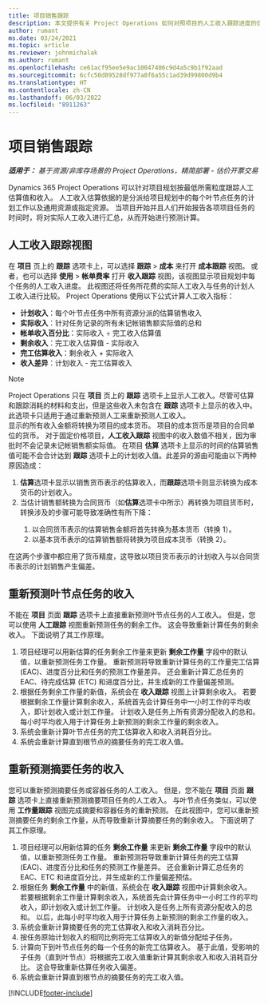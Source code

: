 ```yaml
---
title: 项目销售跟踪
description: 本文提供有关 Project Operations 如何对照项目的人工收入跟踪进度的信息。
author: rumant
ms.date: 03/24/2021
ms.topic: article
ms.reviewer: johnmichalak
ms.author: rumant
ms.openlocfilehash: ce61acf95ee5e9ac10047406c9d4a5c9b1f92aad
ms.sourcegitcommit: 6cfc50d89528df977a8f6a55c1ad39d99800d9b4
ms.translationtype: HT
ms.contentlocale: zh-CN
ms.lasthandoff: 06/03/2022
ms.locfileid: "8911263"
---
```

# <a name="project-sales-tracking"></a>项目销售跟踪

_**适用于：** 基于资源/非库存场景的 Project Operations，精简部署 - 估价开票交易_

Dynamics 365 Project Operations 可以针对项目规划按最低所需粒度跟踪人工估算值和收入。 人工收入估算依据的是分派给项目规划中的每个叶节点任务的计划工作以及通用资源或指定资源。 当项目开始并且人们开始报告各项项目任务的时间时，将对实际人工收入进行汇总，从而开始进行预测计算。

## <a name="labor-revenue-tracking-view"></a>人工收入跟踪视图

在 **项目** 页上的 **跟踪** 选项卡上，可以选择 **跟踪** > **成本** 来打开 **成本跟踪** 视图。 或者，也可以选择 **使用** > **帐单费率** 打开 **收入跟踪** 视图，该视图显示项目规划中每个任务的人工收入进度。 此视图还将任务所花费的实际人工收入与任务的计划人工收入进行比较。 Project Operations 使用以下公式计算人工收入指标：

- **计划收入**：每个叶节点任务中所有资源分派的估算销售收入
- **实际收入**：针对任务记录的所有未记帐销售额实际值的总和
- **帐单收入百分比**：实际收入 ÷ 完工收入估算值
- **剩余收入**：完工收入估算值 - 实际收入
- **完工估算收入**：剩余收入 + 实际收入
- **收入差异**：计划收入 - 完工估算收入


> [!NOTE]
> Project Operations 只在 **项目** 页上的 **跟踪** 选项卡上显示人工收入。尽管可估算和跟踪消耗的材料和支出，但是这些收入未包含在 **跟踪** 选项卡上显示的收入中。此选项卡只适用于通过重新预测人工来重新预测人工收入。  
> 显示的所有收入金额将转换为项目的成本货币。 项目的成本货币是项目的合同单位的货币。 对于固定价格项目，**人工收入跟踪** 视图中的收入数值不相关，因为审批时不会记录未记帐销售额实际值。
> 在项目 **估算** 选项卡上显示的时间的估算销售值可能不会合计达到 **跟踪** 选项卡上的计划收入值。此差异的源由可能由以下两种原因造成：
><ol>
   ><li> <b>估算</b>选项卡显示以销售货币表示的估算收入，而<b>跟踪</b>选项卡则显示转换为成本货币的计划收入。 </li>
   ><li> 当估计销售额转换为合同货币（如<b>估算</b>选项卡中所示）再转换为项目货币时，转换涉及的步骤可能导致准确性有所下降： </li>
><ol>
><li> 以合同货币表示的估算销售金额将首先转换为基本货币（转换 1）。</li>
><li> 以基本货币表示的估算销售额将转换为项目成本货币（转换 2）。 </li>
></ol>
></ol>
> 在这两个步骤中都应用了货币精度，这导致以项目货币表示的计划收入与以合同货币表示的计划销售产生偏差。
   

## <a name="reprojecting-revenues-on-leaf-node-tasks"></a>重新预测叶节点任务的收入

不能在 **项目** 页面 **跟踪** 选项卡上直接重新预测叶节点任务的人工收入。 但是，您可以使用 **人工跟踪** 视图重新预测任务的剩余工作。 这会导致重新计算任务的剩余收入。 下面说明了其工作原理。

1. 项目经理可以用新估算的任务剩余工作量来更新 **剩余工作量** 字段中的默认值，以重新预测任务工作量。 重新预测将导致重新计算任务的工作量完工估算 (EAC)、进度百分比和任务的预测工作量差异。 还会重新计算汇总任务的 EAC、待完成估算 (ETC) 和进度百分比，并生成新的工作量偏差预测。
2. 根据任务剩余工作量的新值，系统会在 **收入跟踪** 视图上计算剩余收入。 若要根据剩余工作量计算剩余收入，系统首先会计算任务中一小时工作的平均收入，即计划收入或计划工作量。 计划收入是任务上所有资源分配收入的总和。 每小时平均收入用于计算任务上新预测的剩余工作量的剩余收入。
3. 系统会重新计算叶节点任务的完工估算收入和收入消耗百分比。
4. 系统会重新计算直到根节点的摘要任务的完工收入值。

## <a name="reprojecting-revenues-on-summary-tasks"></a>重新预测摘要任务的收入

您可以重新预测摘要任务或容器任务的人工收入。 但是，您不能在 **项目** 页面 **跟踪** 选项卡上直接重新预测摘要项目任务的人工收入。 与叶节点任务类似，可以使用 **工作量跟踪** 视图完成摘要和容器任务的重新预测。 在此视图中，您可以重新预测摘要任务的剩余工作量，从而导致重新计算摘要任务的剩余收入。 下面说明了其工作原理。

1. 项目经理可以用新估算的任务 **剩余工作量** 来更新 **剩余工作量** 字段中的默认值，以重新预测任务工作量。 重新预测将导致重新计算任务的完工估算 (EAC)、进度百分比和任务的预测工作量差异。 还会重新计算汇总任务的 EAC、ETC 和进度百分比，并生成新的工作量偏差预估。
2. 根据任务 **剩余工作量** 中的新值，系统会在 **收入跟踪** 视图中计算剩余收入。 若要根据剩余工作量计算剩余收入，系统首先会计算任务中一小时工作的平均收入，即计划收入或计划工作量。 计划收入是任务上所有资源分配收入的总和。 以后，此每小时平均收入用于计算任务上新预测的剩余工作量的收入。
3. 系统会重新计算摘要任务的完工估算收入和收入消耗百分比。
4. 按任务原始计划收入的相同比例将完工估算收入的新值分配给子任务。
5. 计算向下到叶节点任务的每一个任务的新完工估算收入。 基于此值，受影响的子任务（直到叶节点）将根据完工收入值重新计算其剩余收入和收入消耗百分比。 这会导致重新估算任务收入偏差。 
6. 系统会重新计算直到根节点的摘要任务的完工收入值。


[!INCLUDE[footer-include](../includes/footer-banner.md)]

